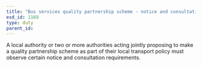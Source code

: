 ```yaml
---
title: "Bus services quality partnership scheme - notice and consultation"
esd_id: 1169
type: duty
parent_id:  
---
```


A local authority or two or more authorities acting jointly proposing to make a quality partnership scheme as part of their local transport policy must observe certain notice and consultation requirements.

